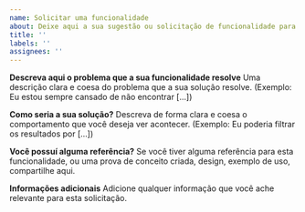 ```yaml
---
name: Solicitar uma funcionalidade
about: Deixe aqui a sua sugestão ou solicitação de funcionalidade para o sistema
title: ''
labels: ''
assignees: ''
---
```


**Descreva aqui o problema que a sua funcionalidade resolve**
Uma descrição clara e coesa do problema que a sua solução resolve. (Exemplo: Eu estou sempre cansado de não encontrar [...])

**Como seria a sua solução?**
Descreva de forma clara e coesa o comportamento que você deseja ver acontecer. (Exemplo: Eu poderia filtrar os resultados por [...])

**Você possuí alguma referência?**
Se você tiver alguma referência para esta funcionalidade, ou uma prova de conceito criada, design, exemplo de uso, compartilhe aqui.

**Informações adicionais**
Adicione qualquer informação que você ache relevante para esta solicitação.
